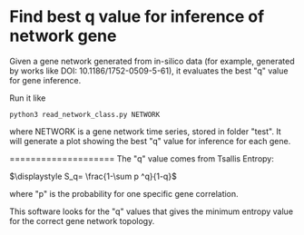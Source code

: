 # Find best q value for inference of network gene

Given a gene network generated from in-silico data (for example, generated by works like DOI: 10.1186/1752-0509-5-61), it evaluates the best "q" value for gene inference.

Run it like

```
python3 read_network_class.py NETWORK
```

where NETWORK is a gene network time series, stored in folder "test". It will generate a plot showing the best "q" value for inference for each gene.

====================
The "q" value comes from Tsallis Entropy:

$\displaystyle S_q= \frac{1-\sum p ^q}{1-q}$

where "p" is the probability for one specific gene correlation.

This software looks for the "q" values that gives the minimum entropy value for the correct gene network topology.

